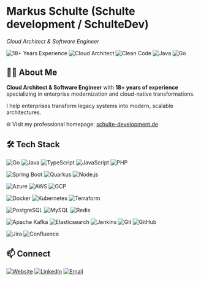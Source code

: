 # Markus Schulte (Schulte development / SchulteDev)

*Cloud Architect & Software Engineer*

![18+ Years Experience](https://img.shields.io/badge/Experience-18%2B_Years-success?style=for-the-badge)
![Cloud Architect](https://img.shields.io/badge/Cloud-Architect-blue?style=for-the-badge)
![Clean Code️](https://img.shields.io/badge/Clean_[Code_&_Architecture]-❤️-orange?style=for-the-badge)
![Java](https://img.shields.io/badge/Java-Professional-f89820?style=for-the-badge&logo=java)
![Go](https://img.shields.io/badge/Go-Professional-00ADD8?style=for-the-badge&logo=go)

## 👨‍💻 About Me

**Cloud Architect & Software Engineer** with **18+ years of experience** specializing in enterprise
modernization and cloud-native transformations.

I help enterprises transform legacy systems into modern, scalable architectures.

🌐 Visit my professional homepage: [schulte-development.de](https://schulte-development.de/)

## 🛠️ Tech Stack

![Go](https://img.shields.io/badge/Go-00ADD8?style=flat-square&logo=go&logoColor=white)
![Java](https://img.shields.io/badge/Java-ED8B00?style=flat-square&logo=java&logoColor=white)
![TypeScript](https://img.shields.io/badge/TypeScript-007ACC?style=flat-square&logo=typescript&logoColor=white)
![JavaScript](https://img.shields.io/badge/JavaScript-F7DF1E?style=flat-square&logo=javascript&logoColor=black)
![PHP](https://img.shields.io/badge/PHP-777BB4?style=flat-square&logo=php&logoColor=white)

![Spring Boot](https://img.shields.io/badge/Spring_Boot-6DB33F?style=flat-square&logo=spring&logoColor=white)
![Quarkus](https://img.shields.io/badge/Quarkus-4695EB?style=flat-square&logo=quarkus&logoColor=white)
![Node.js](https://img.shields.io/badge/Node.js-43853D?style=flat-square&logo=node.js&logoColor=white)

![Azure](https://img.shields.io/badge/Azure-0078D4?style=flat-square&logo=microsoftazure&logoColor=white)
![AWS](https://img.shields.io/badge/AWS-FF9900?style=flat-square&logo=amazonaws&logoColor=white)
![GCP](https://img.shields.io/badge/GCP-4285F4?style=flat-square&logo=googlecloud&logoColor=white)

![Docker](https://img.shields.io/badge/Docker-2496ED?style=flat-square&logo=docker&logoColor=white)
![Kubernetes](https://img.shields.io/badge/Kubernetes-326CE5?style=flat-square&logo=kubernetes&logoColor=white)
![Terraform](https://img.shields.io/badge/Terraform-623CE4?style=flat-square&logo=terraform&logoColor=white)

![PostgreSQL](https://img.shields.io/badge/PostgreSQL-316192?style=flat-square&logo=postgresql&logoColor=white)
![MySQL](https://img.shields.io/badge/MySQL-4479A1?style=flat-square&logo=mysql&logoColor=white)
![Redis](https://img.shields.io/badge/Redis-DC382D?style=flat-square&logo=redis&logoColor=white)

![Apache Kafka](https://img.shields.io/badge/Apache_Kafka-231F20?style=flat-square&logo=apache-kafka&logoColor=white)
![Elasticsearch](https://img.shields.io/badge/Elasticsearch-005571?style=flat-square&logo=elasticsearch&logoColor=white)
![Jenkins](https://img.shields.io/badge/Jenkins-D24939?style=flat-square&logo=jenkins&logoColor=white)
![Git](https://img.shields.io/badge/Git-F05032?style=flat-square&logo=git&logoColor=white)
![GitHub](https://img.shields.io/badge/GitHub-181717?style=flat-square&logo=github&logoColor=white)

![Jira](https://img.shields.io/badge/Jira-0052CC?style=flat-square&logo=jira&logoColor=white)
![Confluence](https://img.shields.io/badge/Confluence-172BF4?style=flat-square&logo=confluence&logoColor=white)

## 📫 Connect

[![Website](https://img.shields.io/badge/Website-schulte--development.de-green?style=for-the-badge)](https://schulte-development.de)
[![LinkedIn](https://img.shields.io/badge/LinkedIn-Connect-blue?style=for-the-badge&logo=linkedin)](https://linkedin.com/in/markus-schulte)
[![Email](https://img.shields.io/badge/Email-Contact-red?style=for-the-badge&logo=gmail)](mailto:mail@schulte-development.de)
